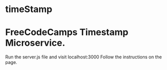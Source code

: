 # timeStamp

#                                               FreeCodeCamps Timestamp Microservice.

Run the server.js file and visit localhost:3000
Follow the instructions on the page.
